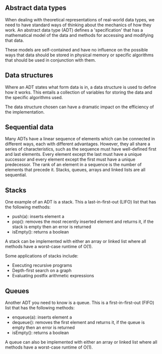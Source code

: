 ## Abstract data types

When dealing with theoretical representations of real-world data types, we need to have standard ways of thinking about the mechanics of how they work. An abstract data type (ADT) defines a 'specification' that has a mathematical model of the data and methods for accessing and modifying that data.

These models are self-contained and have no influence on the possible ways that data should be stored in physical memory or specific algorithms that should be used in conjunction with them.

## Data structures

Where an ADT states what form data is in, a data structure is used to define how it works. This entails a collection of variables for storing the data and the specific algorithms used.

The data structure chosen can have a dramatic impact on the efficiency of the implementation.

## Sequential data

Many ADTs have a linear sequence of elements which can be connected in different ways, each with different advantages. However, they all share a series of characteristics, such as the sequence must have well-defined first and last elements. Every element except the last must have a unique successor and every element except the first must have a unique predecessor. The rank of an element in a sequence is the number of elements that precede it. Stacks, queues, arrays and linked lists are all sequential.

## Stacks

One example of an ADT is a stack. This a last-in-first-out (LIFO) list that has the following methods:

- push(a): inserts element a
- pop(): removes the most recently inserted element and returns it, if the stack is empty then an error is returned
- isEmpty(): returns a boolean

A stack can be implemented with either an array or linked list where all methods have a worst-case runtime of O(1).

Some applications of stacks include:

- Executing recursive programs
- Depth-first search on a graph
- Evaluating postfix arithmetic expressions

## Queues

Another ADT you need to know is a queue. This is a first-in-first-out (FIFO) list that has the following methods:

- enqueue(a): inserts element a
- dequeue(): removes the first element and returns it, if the queue is empty then an error is returned
- isEmpty(): returns a boolean

A queue can also be implemented with either an array or linked list where all methods have a worst-case runtime of O(1).

<!-- ## Arrays

Arrays are one ADT that you know from many popular programming languages. This stores the data in a sequential list that can be indexed into in order to access any element.

There are two types of array, static and dynamic. Static arrays have a fixed length when they are initialised and cannot be extended. Dynamic arrays can grow and shrink to accommodate any needed memory size.

## Linked lists

## Vectors -->

<!-- ## Dynamic Arrays -->
